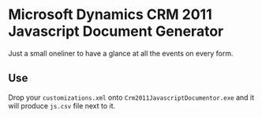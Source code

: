 # Microsoft Dynamics CRM 2011 Javascript Document Generator

Just a small oneliner to have a glance at all the events on every form.

## Use

 Drop your `customizations.xml` onto `Crm2011JavascriptDocumentor.exe`  and it will produce `js.csv` file next to it.
